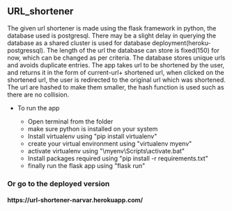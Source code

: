 <h2> URL_shortener</h2>
The given url shortener is made using the flask framework in python, the database used is postgresql. There may be a slight delay in querying the database as a shared cluster is used for database deployment(heroku-postgressql).
The length of the url the database can store is fixed(150) for now, which can be changed as per criteria. The database stores unique urls and avoids duplicate entries.
The app takes url to be shortened by the user, and returns it in the form of current-url+ shortened url, when clicked on the shortened url, the user is redirected to the original url which was shortened.
The url are hashed to make them smaller, the hash function is used such as there are no collision.
<ul>
  <li>To run the app</li>
  <ul>
    <li>Open terminal from the folder </li>
    <li>make sure python is installed on your system </li>
    <li>Install virtualenv using "pip install virtualenv"</li>
    <li>create your virtual environment using "virtualenv myenv"</li>
    <li>activate virtualenv using "\myenv\Scripts\activate.bat"</li>
    <li>Install packages required using "pip install -r requirements.txt"</li>
    <li>finally run the flask app using "flask run"</li>
  </ul>
</ul>
<h3> Or go to the deployed version </h3>
  <h4>https://url-shortener-narvar.herokuapp.com/</h4>

